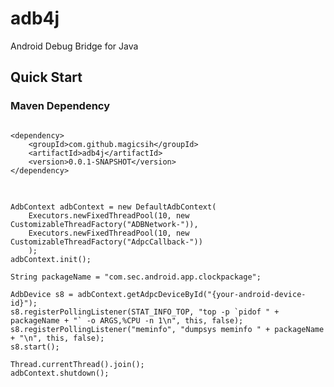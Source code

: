 # adb4j
Android Debug Bridge for Java

## Quick Start
### Maven Dependency
<pre>
<code>
&lt;dependency&gt;
    &lt;groupId&gt;com.github.magicsih&lt;/groupId&gt;
    &lt;artifactId&gt;adb4j&lt;/artifactId&gt;
    &lt;version&gt;0.0.1-SNAPSHOT&lt;/version&gt;      
&lt;/dependency&gt;
</code>
</pre>

<pre>
<code>
AdbContext adbContext = new DefaultAdbContext(
    Executors.newFixedThreadPool(10, new CustomizableThreadFactory("ADBNetwork-")),
    Executors.newFixedThreadPool(10, new CustomizableThreadFactory("AdpcCallback-"))
    );
adbContext.init();

String packageName = "com.sec.android.app.clockpackage";

AdbDevice s8 = adbContext.getAdpcDeviceById("{your-android-device-id}");
s8.registerPollingListener(STAT_INFO_TOP, "top -p `pidof " + packageName + "` -o ARGS,%CPU -n 1\n", this, false);
s8.registerPollingListener("meminfo", "dumpsys meminfo " + packageName + "\n", this, false);
s8.start();

Thread.currentThread().join();   
adbContext.shutdown();
</code>
</pre>

